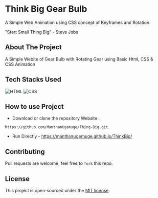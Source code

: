 # Think Big Gear Bulb
A Simple Web Animation using CSS concept of Keyframes and Rotation.

"Start Small Thing Big" - Steve Jobs

## About The Project

A Simple Webite of Gear Bulb with Rotating Gear using Basic Html, CSS & CSS Animation


## Tech Stacks Used


![HTML](https://img.shields.io/badge/html5%20-%23E34F26.svg?&style=for-the-badge&logo=html5&logoColor=white)
![CSS](https://img.shields.io/badge/css3%20-%231572B6.svg?&style=for-the-badge&logo=css3&logoColor=white)

## How to use Project


- Download or clone the repository Website : 

```
https://github.com/ManthanUgemuge/Thing-Big.git

```
- Run Directly - https://manthanugemuge.github.io/ThinkBig/


## Contributing
Pull requests are welcome, feel free to ```fork``` this repo.

## License
This project is open-sourced under the [MIT license]().
